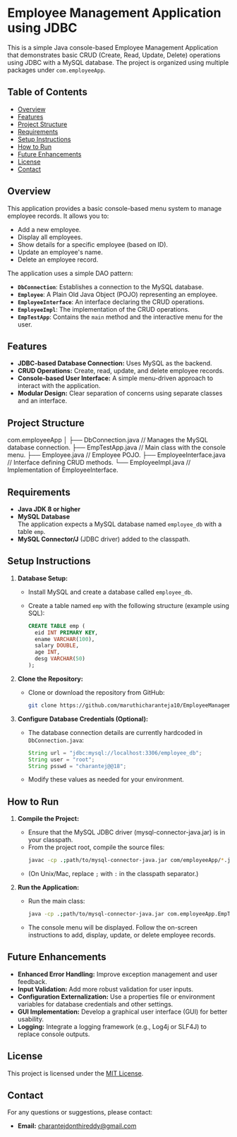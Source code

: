 # Employee Management Application using JDBC

This is a simple Java console-based Employee Management Application that demonstrates basic CRUD (Create, Read, Update, Delete) operations using JDBC with a MySQL database. The project is organized using multiple packages under `com.employeeApp`.

## Table of Contents

- [Overview](#overview)
- [Features](#features)
- [Project Structure](#project-structure)
- [Requirements](#requirements)
- [Setup Instructions](#setup-instructions)
- [How to Run](#how-to-run)
- [Future Enhancements](#future-enhancements)
- [License](#license)
- [Contact](#contact)

## Overview

This application provides a basic console-based menu system to manage employee records. It allows you to:
- Add a new employee.
- Display all employees.
- Show details for a specific employee (based on ID).
- Update an employee's name.
- Delete an employee record.

The application uses a simple DAO pattern:
- **`DbConnection`**: Establishes a connection to the MySQL database.
- **`Employee`**: A Plain Old Java Object (POJO) representing an employee.
- **`EmployeeInterface`**: An interface declaring the CRUD operations.
- **`EmployeeImpl`**: The implementation of the CRUD operations.
- **`EmpTestApp`**: Contains the `main` method and the interactive menu for the user.

## Features

- **JDBC-based Database Connection:** Uses MySQL as the backend.
- **CRUD Operations:** Create, read, update, and delete employee records.
- **Console-based User Interface:** A simple menu-driven approach to interact with the application.
- **Modular Design:** Clear separation of concerns using separate classes and an interface.

## Project Structure
com.employeeApp │ ├── DbConnection.java // Manages the MySQL database connection. ├── EmpTestApp.java // Main class with the console menu. ├── Employee.java // Employee POJO. ├── EmployeeInterface.java // Interface defining CRUD methods. └── EmployeeImpl.java // Implementation of EmployeeInterface.


## Requirements

- **Java JDK 8 or higher**
- **MySQL Database**  
  The application expects a MySQL database named `employee_db` with a table `emp`.  
- **MySQL Connector/J** (JDBC driver) added to the classpath.

## Setup Instructions

1. **Database Setup:**
   - Install MySQL and create a database called `employee_db`.
   - Create a table named `emp` with the following structure (example using SQL):

     ```sql
     CREATE TABLE emp (
       eid INT PRIMARY KEY,
       ename VARCHAR(100),
       salary DOUBLE,
       age INT,
       desg VARCHAR(50)
     );
     ```

2. **Clone the Repository:**
   - Clone or download the repository from GitHub:
     ```bash
     git clone https://github.com/maruthicharanteja10/EmployeeManagementAppUsingJDBC
     ```

3. **Configure Database Credentials (Optional):**
   - The database connection details are currently hardcoded in `DbConnection.java`:
     ```java
     String url = "jdbc:mysql://localhost:3306/employee_db";
     String user = "root";
     String psswd = "charantej@@18";
     ```
   - Modify these values as needed for your environment.

## How to Run

1. **Compile the Project:**
   - Ensure that the MySQL JDBC driver (mysql-connector-java.jar) is in your classpath.
   - From the project root, compile the source files:
     ```bash
     javac -cp .;path/to/mysql-connector-java.jar com/employeeApp/*.java
     ```
   - (On Unix/Mac, replace `;` with `:` in the classpath separator.)

2. **Run the Application:**
   - Run the main class:
     ```bash
     java -cp .;path/to/mysql-connector-java.jar com.employeeApp.EmpTestApp
     ```
   - The console menu will be displayed. Follow the on-screen instructions to add, display, update, or delete employee records.

## Future Enhancements

- **Enhanced Error Handling:** Improve exception management and user feedback.
- **Input Validation:** Add more robust validation for user inputs.
- **Configuration Externalization:** Use a properties file or environment variables for database credentials and other settings.
- **GUI Implementation:** Develop a graphical user interface (GUI) for better usability.
- **Logging:** Integrate a logging framework (e.g., Log4j or SLF4J) to replace console outputs.

## License

This project is licensed under the [MIT License](LICENSE).

## Contact

For any questions or suggestions, please contact:
- **Email:** [charantejdonthireddy@gmail.com](mailto:charantejdonthireddy@gmail.com)


